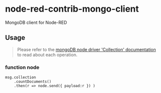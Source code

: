 # node-red-contrib-mongo-client
MongoDB client for Node-RED


## Usage
> Please refer to the [mongoDB node driver 'Collection' documentation](http://mongodb.github.io/node-mongodb-native/3.0/api/Collection.html) to read about each operation.


### function node
```
msg.collection
    .countDocuments()
    .then(r => node.send({ payload:r }) )

```